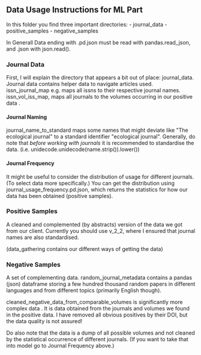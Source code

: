 ## Data Usage Instructions for ML Part

In this folder you find three important directories:
    - journal_data
    - positive_samples
    - negative_samples

In Generall Data ending with .pd.json must be read with pandas.read_json, and
.json with json.read().

### Journal Data
First, I will explain the directory that appears a bit out of place:
journal_data. Journal data contains helper data to navigate articles used.
issn_journal_map e.g. maps all issns to their respective journal names.
issn_vol_iss_map, maps all journals to the volumes occurring in our positive data
.
#### Journal Naming
journal_name_to_standard maps some names that might deviate like "The
ecological journal" to a standard identifier "ecological journal". Generally, do
 note that *before working with journals* it is recommended to standardise the
 data. (i.e. unidecode.unidecode(name.strip()).lower())

#### Journal Frequency
It might be useful to consider the distribution of usage for different journals.
 (To select data more specifically.) You can get the distribution using
 journal_usage_frequency.pd.json, which returns the statistics for how our data
 has been obtained (positive samples).

### Positive Samples
A cleaned and complemented (by abstracts) version of the data we got from our
client. Currently you should use v_2_2, where I ensured that journal names are
also standardised.

(data_gathering contains our different ways of getting the data)

### Negative Samples
A set of complementing data. random_journal_metadata contains a pandas (json)
dataframe storing a few hundred thousand random papers in different languages
and from different topics (primarily English though).

cleaned_negative_data_from_comparable_volumes is significantly more complex data
. It is data obtained from the journals and volumes we found in the positive
data. I have removed all obvious positives by their DOI, but the data quality is
 not assured!

 Do also note that the data is a dump of all possible volumes and not cleaned by
  the statistical occurrence of different journals. (If you want to take that
  into model go to Journal Frequency above.)









